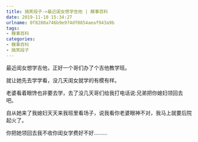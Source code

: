 ```yaml
---
title: 搞笑段子->最近闺女想学吉他 | 糗事百科
date: 2019-11-10 15:34:27
urlname: 0f8280a746b9e974df0854aeaf943a9b
tags: 
- 糗事百科
categories:
- 糗事百科
- 搞笑段子
---
```

最近闺女想学吉他，正好一个哥们办了个吉他教学班。

就让她先去学学看，没几天闺女就学的有模有样。

老婆看着眼馋也非要去学，去了没几天哥们给我打电话说:兄弟把你媳妇领回去吧。

自从她来了我媳妇天天来我班里看场子，说我看你老婆眼神不对，我马上就要后院起火了。

你把她领回去我不收你闺女学费好不好………


